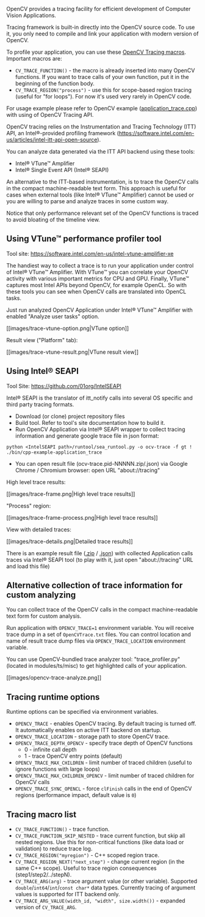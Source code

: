OpenCV provides a tracing facility for efficient development of Computer Vision Applications.

Tracing framework is built-in directly into the OpenCV source code. To use it, you only need to compile and link your application with modern version of OpenCV.

To profile your application, you can use these [OpenCV Tracing macros](#tracing-macro-list).
Important macros are:
- `CV_TRACE_FUNCTION()` - the macro is already inserted into many OpenCV functions. If you want to trace calls of your own function, put it in the beginning of the function body.
- `CV_TRACE_REGION("process")` - use this for scope-based region tracing (useful for "for loops"). For now it's used very rarely in OpenCV code.

For usage example please refer to OpenCV example ([application_trace.cpp](https://github.com/alalek/opencv/blob/trace/samples/cpp/application_trace.cpp)) with using of OpenCV Tracing API.

OpenCV tracing relies on the Instrumentation and Tracing Technology (ITT) API, an Intel®-provided profiling framework (https://software.intel.com/en-us/articles/intel-itt-api-open-source).

You can analyze data generated via the ITT API backend using these tools:
- Intel® VTune™ Amplifier
- Intel® Single Event API (Intel® SEAPI)

An alternative to the ITT-based instrumentation, is to trace the OpenCV calls in the compact machine-readable text form. This approach is useful for cases when external tools (like Intel® VTune™ Amplifier) cannot be used or you are willing to parse and analyze traces in some custom way.

Notice that only performance relevant set of the OpenCV functions is traced to avoid bloating of the timeline view.

## Using VTune™ performance profiler tool

Tool site: https://software.intel.com/en-us/intel-vtune-amplifier-xe

The handiest way to collect a trace is to run your application under control of Intel® VTune™ Amplifier. With VTune™ you can correlate your OpenCV activity with various important metrics for CPU and GPU. Finally, VTune™ captures most Intel APIs beyond OpenCV, for example OpenCL. So with these tools you can see when OpenCV calls are translated into OpenCL tasks.

Just run analyzed OpenCV Application under Intel® VTune™ Amplifier with enabled "Analyze user tasks" option.

[[images/trace-vtune-option.png|VTune option]]

Result view ("Platform" tab):

[[images/trace-vtune-result.png|VTune result view]]


## Using Intel® SEAPI

Tool Site: https://github.com/01org/IntelSEAPI

Intel® SEAPI is the translator of itt_notify calls into several OS specific and third party tracing formats.

- Download (or clone) project repository files
- Build tool. Refer to tool's site documentation how to build it.
- Run OpenCV Application via Intel® SEAPI wrapper to collect tracing information and generate google trace file in json format:
```
python <IntelSEAPI path>/runtool/sea_runtool.py -o ocv-trace -f gt ! ./bin/cpp-example-application_trace
```
- You can open result file (ocv-trace.pid-NNNNN.zip/.json) via Google Chrome / Chromium browser: open URL "about://tracing"

High level trace results:

[[images/trace-frame.png|High level trace results]]

"Process" region:

[[images/trace-frame-process.png|High level trace results]]

View with detailed traces:

[[images/trace-details.png|Detailed trace results]]

There is an example result file ([.zip](data/ocv-trace.zip) / [.json](data/ocv-trace-0.json)) with collected Application calls traces via Intel® SEAPI tool (to play with it, just open "about://tracing" URL and load this file)

## Alternative collection of trace information for custom analyzing

You can collect trace of the OpenCV calls in the compact machine-readable text form for custom analysis.

Run application with `OPENCV_TRACE=1` environment variable. You will receive trace dump in a set of `OpenCVTrace.txt` files. You can control location and name of result trace dump files via `OPENCV_TRACE_LOCATION` environment variable.

You can use OpenCV-bundled trace analyzer tool: "trace_profiler.py" (located in modules/ts/misc) to get highlighted calls of your application.

[[images/opencv-trace-analyze.png]]

## Tracing runtime options

Runtime options can be specified via environment variables.

- `OPENCV_TRACE` - enables OpenCV tracing. By default tracing is turned off. It automatically enables on active ITT backend on startup.
- `OPENCV_TRACE_LOCATION` - storage path to store OpenCV trace.
- `OPENCV_TRACE_DEPTH_OPENCV` - specify trace depth of OpenCV functions
  - 0 - infinite call depth
  - 1 - trace OpenCV entry points (default)
- `OPENCV_TRACE_MAX_CHILDREN` - limit number of traced children (useful to ignore functions with large loops)
- `OPENCV_TRACE_MAX_CHILDREN_OPENCV` - limit number of traced children for OpenCV calls
- `OPENCV_TRACE_SYNC_OPENCL` - force `clFinish` calls in the end of OpenCV regions (performance impact, default value is `0`)

## Tracing macro list

- `CV_TRACE_FUNCTION()` - trace function.
- `CV_TRACE_FUNCTION_SKIP_NESTED` - trace current function, but skip all nested regions. Use this for non-critical functions (like data load or validation) to reduce trace log.
- `CV_TRACE_REGION("myregion")` - C++ scoped region trace.
- `CV_TRACE_REGION_NEXT("next_step")` - change current region (in the same C++ scope). Useful to trace region consequences (step1/step2/../stepN).
- `CV_TRACE_ARG(arg)` - trace argument value (or other variable). Supported `double`/`int64`/`int`/`const char*` data types. Currently tracing of argument values is supported for ITT backend only.
- `CV_TRACE_ARG_VALUE(width_id, "width", size.width())` - expanded version of `CV_TRACE_ARG`.